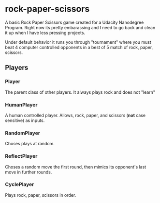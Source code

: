 # rock-paper-scissors
A basic Rock Paper Scissors game created for a Udacity Nanodegree Program. Right now its pretty embarassing and I need to go back and clean it up when I have less pressing projects.

Under default behavior it runs you through "tournament" where you must beat 4 computer controlled opponents in a best of 5 match of rock, paper, scissors. 

## Players
### Player
The parent class of other players. It always plays rock and does not "learn"

### HumanPlayer
A human controlled player. Allows, rock, paper, and scissors (**not** case sensitive) as inputs. 

### RandomPlayer
Choses plays at random.

### ReflectPlayer
Choses a random move the first round, then mimics its opponent's last move in further rounds.

### CyclePlayer
Plays rock, paper, scissors in order.
